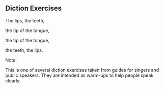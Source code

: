 ## Diction Exercises

The lips, the teeth,

the tip of the tongue,

the tip of the tongue,

the teeth, the lips.

Note:

This is one of several diction exercises taken from guides for singers and
public speakers.  They are intended as warm-ups to help people speak clearly.
